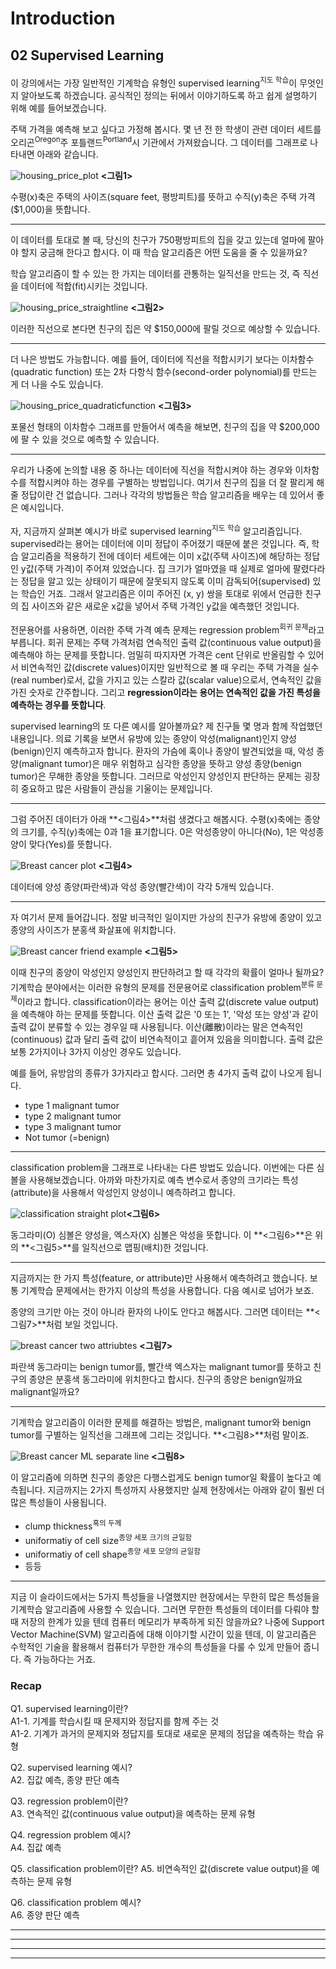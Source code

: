 # Introduction #

## 02 Supervised Learning ##

이 강의에서는 가장 일반적인 기계학습 유형인 supervised learning<sup>지도 학습</sup>이 무엇인지 알아보도록 하겠습니다. 공식적인 정의는 뒤에서 이야기하도록 하고 쉽게 설명하기 위해 예를 들어보겠습니다. 

주택 가격을 예측해 보고 싶다고 가정해 봅시다. 몇 년 전 한 학생이 관련 데이터 세트를 오리곤<sup>Oregon</sup>주 포틀랜드<sup>Portland</sup>시 기관에서 가져왔습니다. 그 데이터를 그래프로 나타내면 아래와 같습니다.

![housing_price_plot](https://github.com/datalater/ML_AndrewNg_study/blob/master/images/SupervisedLearning_housing_price_plot.PNG?raw=true) **<그림1>**  

수평(x)축은 주택의 사이즈(square feet, 평방피트)를 뜻하고 수직(y)축은 주택 가격($1,000)을 뜻합니다. 


----------


이 데이터를 토대로 볼 때, 당신의 친구가 750평방피트의 집을 갖고 있는데 얼마에 팔아야 할지 궁금해 한다고 합시다. 이 때 학습 알고리즘은 어떤 도움을 줄 수 있을까요? 

학습 알고리즘이 할 수 있는 한 가지는 데이터를 관통하는 일직선을 만드는 것, 즉 직선을 데이터에 적합(fit)시키는 것입니다. 

![housing_price_straightline](https://github.com/datalater/ML_AndrewNg_study/blob/master/images/SupervisedLearning_housing_price_straightline.png?raw=true) **<그림2>**  

이러한 직선으로 본다면 친구의 집은 약 $150,000에 팔릴 것으로 예상할 수 있습니다.


----------


더 나은 방법도 가능합니다. 예를 들어, 데이터에 직선을 적합시키기 보다는 이차함수(quadratic function) 또는 2차 다항식 함수(second-order polynomial)를 만드는 게 더 나을 수도 있습니다.

![housing_price_quadraticfunction](https://github.com/datalater/ML_AndrewNg_study/blob/master/images/SupervisedLearning_housing_price_quadraticfunction.png?raw=true) **<그림3>**  

포물선 형태의 이차함수 그래프를 만들어서 예측을 해보면, 친구의 집을 약 $200,000에 팔 수 있을 것으로 예측할 수 있습니다. 


----------

우리가 나중에 논의할 내용 중 하나는 데이터에 직선을 적합시켜야 하는 경우와 이차함수를 적합시켜야 하는 경우를 구별하는 방법입니다. 여기서 친구의 집을 더 잘 팔리게 해줄 정답이란 건 없습니다. 그러나 각각의 방법들은 학습 알고리즘을 배우는 데 있어서 좋은 예시입니다. 

자, 지금까지 살펴본 예시가 바로 supervised learning<sup>지도 학습</sup> 알고리즘입니다. supervised라는 용어는 데이터에 이미 정답이 주어졌기 때문에 붙은 것입니다. 즉, 학습 알고리즘을 적용하기 전에 데이터 세트에는 이미 x값(주택 사이즈)에 해당하는 정답인 y값(주택 가격)이 주어져 있었습니다. 집 크기가 얼마였을 때 실제로 얼마에 팔렸다라는 정답을 알고 있는 상태이기 때문에 잘못되지 않도록 이미 감독되어(supervised) 있는 학습인  거죠. 그래서 알고리즘은 이미 주어진 (x, y) 쌍을 토대로 위에서 언급한 친구의 집 사이즈와 같은 새로운 x값을 넣어서 주택 가격인 y값을 예측했던 것입니다. 

전문용어를 사용하면, 이러한 주택 가격 예측 문제는 regression problem<sup>회귀 문제</sup>라고 부릅니다. 회귀 문제는 주택 가격처럼 연속적인 출력 값(continuous value output)을 예측해야 하는 문제를 뜻합니다. 엄밀히 따지자면 가격은 cent 단위로 반올림할 수 있어서 비연속적인 값(discrete values)이지만 일반적으로 볼 때 우리는 주택 가격을 실수(real number)로서, 값을 가지고 있는 스칼라 값(scalar value)으로서, 연속적인 값을 가진 숫자로 간주합니다. 그리고 **regression이라는 용어는 연속적인 값을 가진 특성을 예측하는 경우를 뜻합니다**.

supervised learning의 또 다른 예시를 알아볼까요? 제 친구들 몇 명과 함께 작업했던 내용입니다. 의료 기록을 보면서 유방에 있는 종양이 악성(malignant)인지 양성(benign)인지 예측하고자 합니다. 환자의 가슴에 혹이나 종양이 발견되었을 때, 악성 종양(malignant tumor)은 매우 위험하고 심각한 종양을 뜻하고 양성 종양(benign tumor)은 무해한 종양을 뜻합니다. 그러므로 악성인지 양성인지 판단하는 문제는 굉장히 중요하고 많은 사람들이 관심을 기울이는 문제입니다. 

----------

그럼 주어진 데이터가 아래 **<그림4>**처럼 생겼다고 해봅시다. 수평(x)축에는 종양의 크기를, 수직(y)축에는 0과 1을 표기합니다. 0은 악성종양이 아니다(No), 1은 악성종양이 맞다(Yes)를 뜻합니다. 

![Breast cancer plot](https://github.com/datalater/ML_AndrewNg_study/blob/master/images/SupervisedLearning_Breast%20cancer%20plot.png?raw=true) **<그림4>**  

데이터에 양성 종양(파란색)과 악성 종양(빨간색)이 각각 5개씩 있습니다. 

----------

자 여기서 문제 들어갑니다. 정말 비극적인 일이지만 가상의 친구가 유방에 종양이 있고 종양의 사이즈가 분홍색 화살표에 위치합니다. 

![Breast cancer friend example](https://github.com/datalater/ML_AndrewNg_study/blob/master/images/SupervisedLearning_Breast%20cancer%20friend%20example.png?raw=true)
**<그림5>**  

이때 친구의 종양이 악성인지 양성인지 판단하려고 할 때 각각의 확률이 얼마나 될까요? 기계학습 분야에서는 이러한 유형의 문제를 전문용어로 classification problem<sup>분류 문제</sup>이라고 합니다. classification이라는 용어는 이산 출력 값(discrete value output)을 예측해야 하는 문제를 뜻합니다. 이산 출력 값은 '0 또는 1', '악성 또는 양성'과 같이 출력 값이 분류할 수 있는 경우일 때 사용됩니다. 이산(離散)이라는 말은 연속적인(continuous) 값과 달리 출력 값이 비연속적이고 흩어져 있음을 의미합니다. 출력 값은 보통 2가지이나 3가지 이상인 경우도 있습니다. 

예를 들어, 유방암의 종류가 3가지라고 합시다. 그러면 총 4가지 출력 값이 나오게 됩니다.   

+ type 1 malignant tumor 
+ type 2 malignant tumor
+ type 3 malignant tumor
+ Not tumor (=benign) 


----------

classification problem을 그래프로 나타내는 다른 방법도 있습니다. 이번에는 다른 심볼을 사용해보겠습니다. 아까와 마찬가지로 예측 변수로서 종양의 크기라는 특성(attribute)을 사용해서 악성인지 양성이니 예측하려고 합니다. 

![classification straight plot](https://github.com/datalater/ML_AndrewNg_study/blob/master/images/SupervisedLearning_classification%20straight%20plot.png?raw=true)**<그림6>**  

동그라미(O) 심볼은 양성을, 엑스자(X) 심볼은 악성을 뜻합니다. 이 **<그림6>**은 위의 **<그림5>**를 일직선으로 맵핑(배치)한 것입니다. 

----------

지금까지는 한 가지 특성(feature, or attribute)만 사용해서 예측하려고 했습니다. 보통 기계학습 문제에서는 한가지 이상의 특성을 사용합니다. 다음 예시로 넘어가 보죠.

종양의 크기만 아는 것이 아니라 환자의 나이도 안다고 해봅시다. 그러면 데이터는 **<그림7>**처럼 보일 것입니다. 

![breast cancer two attriubtes](https://github.com/datalater/ML_AndrewNg_study/blob/master/images/SupervisedLearning_Breast%20cancer%20two%20attributes.png?raw=true) **<그림7>**   

파란색 동그라미는 benign tumor를, 빨간색 엑스자는 malignant tumor를 뜻하고 친구의 종양은 분홍색 동그라미에 위치한다고 합시다. 친구의 종양은 benign일까요 malignant일까요?

----------

기계학습 알고리즘이 이러한 문제를 해결하는 방법은, malignant tumor와 benign tumor를 구별하는 일직선을 그래프에 그리는 것입니다. **<그림8>**처럼 말이죠.

![Breast cancer ML separate line](https://github.com/datalater/ML_AndrewNg_study/blob/master/images/SupervisedLearning_Breast%20cancer%20machine%20learning%20separate%20line.png?raw=true)
**<그림8>** 
 
이 알고리즘에 의하면 친구의 종양은 다행스럽게도 benign tumor일 확률이 높다고 예측됩니다. 지금까지는 2가지 특성까지 사용했지만 실제 현장에서는 아래와 같이 훨씬 더 많은 특성들이 사용됩니다.

+ clump thickness<sup>혹의 두께</sup>
+ uniformatiy of cell size<sup>종양 세포 크기의 균일함</sup>
+ uniformatiy of cell shape<sup>종양 세포 모양의 균일함</sup>
+ 등등

----------

지금 이 슬라이드에서는 5가지 특성들을 나열했지만 현장에서는 무한히 많은 특성들을 기계학습 알고리즘에 사용할 수 있습니다. 그러면 무한한 특성들의 데이터를 다뤄야 할 때 저장의 한계가 있을 텐데 컴퓨터 메모리가 부족하게 되진 않을까요? 나중에 Support Vector Machine(SVM) 알고리즘에 대해 이야기할 시간이 있을 텐데, 이 알고리즘은  수학적인 기술을 활용해서 컴퓨터가 무한한 개수의 특성들을 다룰 수 있게 만들어 줍니다. 즉 가능하다는 거죠.

 
### Recap ###

Q1. supervised learning이란?  
A1-1. 기계를 학습시킬 때 문제지와 정답지를 함께 주는 것  
A1-2. 기계가 과거의 문제지와 정답지를 토대로 새로운 문제의 정답을 예측하는 학습 유형

Q2. supervised learning 예시?  
A2. 집값 예측, 종양 판단 예측

Q3. regression problem이란?  
A3. 연속적인 값(continuous value output)을 예측하는 문제 유형

Q4. regression problem 예시?  
A4. 집값 예측

Q5. classification problem이란?
A5. 비연속적인 값(discrete value output)을 예측하는 문제 유형

Q6. classification problem 예시?  
A6. 종양 판단 예측


----------

----------

----------

----------
